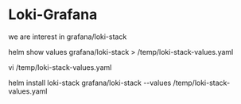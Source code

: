 # Loki-Grafana

we are interest in grafana/loki-stack

helm show values grafana/loki-stack > /temp/loki-stack-values.yaml

vi /temp/loki-stack-values.yaml

helm install loki-stack grafana/loki-stack --values /temp/loki-stack-values.yaml
